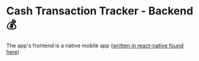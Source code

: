 # Cash Transaction Tracker - Backend💰

The app's frontend is a native mobile app ([written in react-native found here](https://github.com/sandeep194920/Cash-Transaction-Tracker-Front-End))
